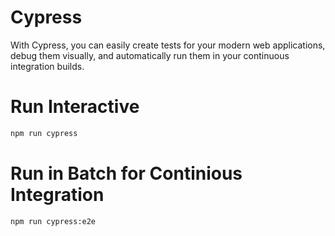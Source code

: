 # Cypress

With Cypress, you can easily create tests for your modern web applications, debug them visually, and automatically run them in your continuous integration builds.

# Run Interactive

```bash
npm run cypress
```

# Run in Batch for Continious Integration

```bash
npm run cypress:e2e
```

